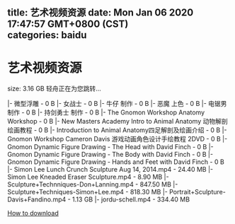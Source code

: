 
title: 艺术视频资源
date: Mon Jan 06 2020 17:47:57 GMT+0800 (CST)    
categories: baidu
---

# 艺术视频资源
size: 3.16 GB
 轻舟正在为您跳转...
 
|- 微型浮雕 - 0 B
|- 女战士 - 0 B
|- 牛仔 制作 - 0 B
|- 恶魔 上色 - 0 B
|- 电锯男 制作 - 0 B
|- 持剑勇士 制作 - 0 B
|- The Gnomon Workshop Anatomy Workshop - 0 B
|- New Masters Academy Intro to Animal Anatomy 动物解剖绘画教程 - 0 B
|- Introduction to Animal Anatomy四足解剖及绘画介绍 - 0 B
|- Gnomon Workshop Cameron Davis 游戏动画角色设计手绘教程 2DVD - 0 B
|- Gnomon Dynamic Figure Drawing - The Head with David Finch - 0 B
|- Gnomon Dynamic Figure Drawing - The Body with David Finch - 0 B
|- Gnomon Dynamic Figure Drawing - Hands and Feet with David Finch - 0 B
|- Simon Lee Lunch Crunch Sculpture Aug 14, 2014.mp4 - 24.40 MB
|- Simon Lee Kneaded Eraser Sculpture.mp4 - 8.90 MB
|- Sculpture+Technniques-Don+Lanning.mp4 - 847.50 MB
|- Sculpture+Techniques-Simon+Lee.mp4 - 818.30 MB
|- Portrait+Sculpture-Davis+Fandino.mp4 - 1.13 GB
|- jordu-schell.mp4 - 334.40 MB

[How to download](https://bpcam.bemobtrk.com/go/2ceec3aa-1ca2-46d6-b9ff-aaa5c184517c?jno=5427)